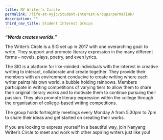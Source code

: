 ```yaml
---
title: NY Writer's Circle
permalink: /life-at-nyjc/Student-Interest-Groups/permalink/
description: ""
third_nav_title: Student Interest Groups
---
```

_**“Words creates worlds.”**_   

The Writer’s Circle is a SIG set up in 2017 with one overarching goal: to write. They support and promote literary expression in the many different forms – novels, plays, poetry, and even lyrics.

The SIG is a platform for like-minded individuals with the interest in creative writing to interact, collaborate and create together. They provide their members with an environment conducive to create writing where each writer paints his own world, a bubble holding rainbows. Members participate in writing competitions of varying tiers to allow them to share their original literary works and to motivate them to continue pursuing their passion. They also promote literary expression within the college through the organisation of college-based writing competitions.

The group holds fortnightly meetings every Monday A from 5.30pm to 7pm to share their ideas and get started on creating their works.

If you are looking to express yourself in a beautiful way, join Nanyang Writer’s Circle to meet and work with other aspiring writers just like you!
